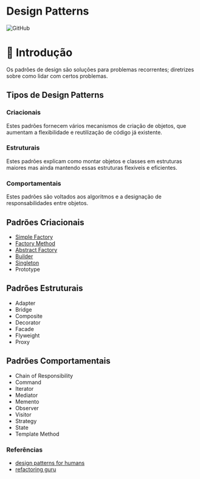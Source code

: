 # Design Patterns

![GitHub](https://img.shields.io/github/license/ovalves/design-patterns)

🚀 Introdução
=================
Os padrões de design são soluções para problemas recorrentes; diretrizes sobre como lidar com certos problemas.

## Tipos de Design Patterns

### Criacionais
Estes padrões fornecem vários mecanismos de criação de objetos, que aumentam a flexibilidade e reutilização de código já existente.

### Estruturais
Estes padrões explicam como montar objetos e classes em estruturas maiores mas ainda mantendo essas estruturas flexíveis e eficientes.

### Comportamentais
Estes padrões são voltados aos algoritmos e a designação de responsabilidades entre objetos.

## Padrões Criacionais

* [Simple Factory](src/creational/SimpleFactory/README.md)
* [Factory Method](src/creational/FactoryMethod/README.md)
* [Abstract Factory](src/creational/AbstractFactory/README.md)
* [Builder](src/creational/Builder/README.md)
* [Singleton](src/creational/Singleton/README.md)
* Prototype

## Padrões Estruturais

* Adapter
* Bridge
* Composite
* Decorator
* Facade
* Flyweight
* Proxy

## Padrões Comportamentais

* Chain of Responsibility
* Command
* Iterator
* Mediator
* Memento
* Observer
* Visitor
* Strategy
* State
* Template Method

### Referências

- [design patterns for humans](https://github.com/kamranahmedse/design-patterns-for-humans)
- [refactoring guru](https://refactoring.guru/pt-br/design-patterns/catalog)
